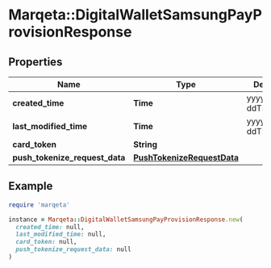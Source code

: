 # Marqeta::DigitalWalletSamsungPayProvisionResponse

## Properties

| Name | Type | Description | Notes |
| ---- | ---- | ----------- | ----- |
| **created_time** | **Time** | yyyy-MM-ddTHH:mm:ssZ |  |
| **last_modified_time** | **Time** | yyyy-MM-ddTHH:mm:ssZ |  |
| **card_token** | **String** |  |  |
| **push_tokenize_request_data** | [**PushTokenizeRequestData**](PushTokenizeRequestData.md) |  |  |

## Example

```ruby
require 'marqeta'

instance = Marqeta::DigitalWalletSamsungPayProvisionResponse.new(
  created_time: null,
  last_modified_time: null,
  card_token: null,
  push_tokenize_request_data: null
)
```

